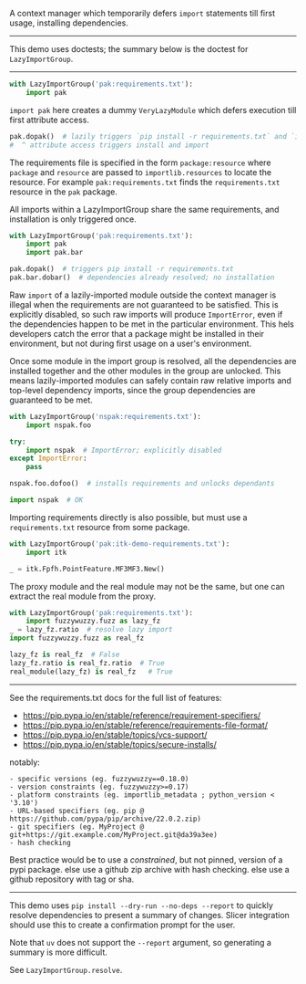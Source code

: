 A context manager which temporarily defers `import` statements till first usage, installing dependencies.

---

This demo uses doctests; the summary below is the doctest for `LazyImportGroup`.

---

```py
with LazyImportGroup('pak:requirements.txt'):
    import pak
```

`import pak` here creates a dummy `VeryLazyModule` which defers execution till first attribute access.

```py
pak.dopak()  # lazily triggers `pip install -r requirements.txt` and `import pak`
#  ^ attribute access triggers install and import
```

The requirements file is specified in the form `package:resource` where `package` and `resource` are passed to
`importlib.resources` to locate the resource. For example `pak:requirements.txt` finds the `requirements.txt`
resource in the `pak` package.

All imports within a LazyImportGroup share the same requirements, and installation is only triggered once.

```py
with LazyImportGroup('pak:requirements.txt'):
    import pak
    import pak.bar

pak.dopak()  # triggers pip install -r requirements.txt
pak.bar.dobar()  # dependencies already resolved; no installation
```

Raw `import` of a lazily-imported module outside the context manager is illegal when the requirements are not
guaranteed to be satisfied. This is explicitly disabled, so such raw imports will produce `ImportError`, even
if the dependencies happen to be met in the particular environment. This hels developers catch the error that
a package might be installed in their environment, but not during first usage on a user's environment.

Once some module in the import group is resolved, all the dependencies are installed together and the other
modules in the group are unlocked. This means lazily-imported modules can safely contain raw relative imports
and top-level dependency imports, since the group dependencies are guaranteed to be met.

```py
with LazyImportGroup('nspak:requirements.txt'):
    import nspak.foo

try:
    import nspak  # ImportError; explicitly disabled
except ImportError:
    pass

nspak.foo.dofoo()  # installs requirements and unlocks dependants

import nspak  # OK
```

Importing requirements directly is also possible, but must use a `requirements.txt` resource from some package.

```py
with LazyImportGroup('pak:itk-demo-requirements.txt'):
    import itk

_ = itk.Fpfh.PointFeature.MF3MF3.New()
```

The proxy module and the real module may not be the same, but one can extract the real module from the proxy.

```py
with LazyImportGroup('pak:requirements.txt'):
    import fuzzywuzzy.fuzz as lazy_fz
_ = lazy_fz.ratio  # resolve lazy import
import fuzzywuzzy.fuzz as real_fz

lazy_fz is real_fz  # False
lazy_fz.ratio is real_fz.ratio  # True
real_module(lazy_fz) is real_fz   # True
```

---

See the requirements.txt docs for the full list of features:

- https://pip.pypa.io/en/stable/reference/requirement-specifiers/
- https://pip.pypa.io/en/stable/reference/requirements-file-format/
- https://pip.pypa.io/en/stable/topics/vcs-support/
- https://pip.pypa.io/en/stable/topics/secure-installs/

notably:

    - specific versions (eg. fuzzywuzzy==0.18.0)
    - version constraints (eg. fuzzywuzzy>=0.17)
    - platform constraints (eg. importlib_metadata ; python_version < '3.10')
    - URL-based specifiers (eg. pip @ https://github.com/pypa/pip/archive/22.0.2.zip)
    - git specifiers (eg. MyProject @ git+https://git.example.com/MyProject.git@da39a3ee)
    - hash checking

Best practice would be to use a _constrained_, but not pinned, version of a pypi package.
else use a github zip archive with hash checking.
else use a github repository with tag or sha.

---

This demo uses `pip install --dry-run --no-deps --report` to quickly resolve dependencies to present a summary of
changes. Slicer integration should use this to create a confirmation prompt for the user.

Note that `uv` does not support the `--report` argument, so generating a summary is more difficult.

See `LazyImportGroup.resolve`.
